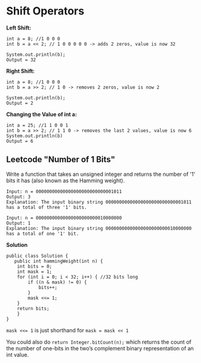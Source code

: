 # Shift Operators

**Left Shift:**
```
int a = 8; //1 0 0 0
int b = a << 2; // 1 0 0 0 0 0 -> adds 2 zeros, value is now 32
 
System.out.println(b);
Output = 32
```

**Right Shift:**
```
int a = 8; //1 0 0 0
int b = a >> 2; // 1 0 -> removes 2 zeros, value is now 2
 
System.out.println(b);
Output = 2
```
**Changing the Value of int a:**
```
int a = 25; //1 1 0 0 1
int b = a >> 2; // 1 1 0 -> removes the last 2 values, value is now 6
System.out.println(b)
Output = 6
```
## Leetcode "Number of 1 Bits"
Write a function that takes an unsigned integer and returns the number of '1' bits it has (also known as the Hamming weight).

```
Input: n = 00000000000000000000000000001011
Output: 3
Explanation: The input binary string 00000000000000000000000000001011 has a total of three '1' bits.
```

```
Input: n = 00000000000000000000000010000000
Output: 1
Explanation: The input binary string 00000000000000000000000010000000 has a total of one '1' bit.
```

**Solution**
```
public class Solution {
   public int hammingWeight(int n) { 
    int bits = 0; 
    int mask = 1;
    for (int i = 0; i < 32; i++) { //32 bits long
        if ((n & mask) != 0) { 
            bits++; 
        }
        mask <<= 1; 
    }
    return bits;
    }
}
```
`mask <<= 1` is just shorthand for `mask = mask << 1`

You could also do `return Integer.bitCount(n);` which returns the count of the number of one-bits in the two’s complement binary representation of an int value. 



